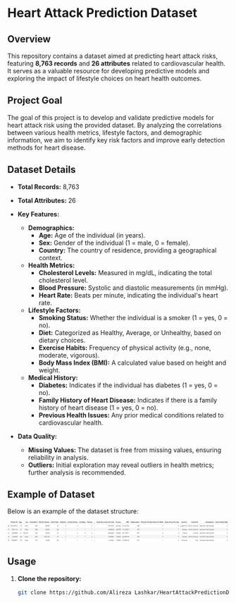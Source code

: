 # Heart Attack Prediction Dataset

## Overview

This repository contains a dataset aimed at predicting heart attack risks, featuring **8,763 records** and **26 attributes** related to cardiovascular health. It serves as a valuable resource for developing predictive models and exploring the impact of lifestyle choices on heart health outcomes.

## Project Goal

The goal of this project is to develop and validate predictive models for heart attack risk using the provided dataset. By analyzing the correlations between various health metrics, lifestyle factors, and demographic information, we aim to identify key risk factors and improve early detection methods for heart disease.

## Dataset Details

- **Total Records:** 8,763
- **Total Attributes:** 26
- **Key Features:**
  - **Demographics:**
    - **Age:** Age of the individual (in years).
    - **Sex:** Gender of the individual (1 = male, 0 = female).
    - **Country:** The country of residence, providing a geographical context.
  - **Health Metrics:**
    - **Cholesterol Levels:** Measured in mg/dL, indicating the total cholesterol level.
    - **Blood Pressure:** Systolic and diastolic measurements (in mmHg).
    - **Heart Rate:** Beats per minute, indicating the individual's heart rate.
  - **Lifestyle Factors:**
    - **Smoking Status:** Whether the individual is a smoker (1 = yes, 0 = no).
    - **Diet:** Categorized as Healthy, Average, or Unhealthy, based on dietary choices.
    - **Exercise Habits:** Frequency of physical activity (e.g., none, moderate, vigorous).
    - **Body Mass Index (BMI):** A calculated value based on height and weight.
  - **Medical History:**
    - **Diabetes:** Indicates if the individual has diabetes (1 = yes, 0 = no).
    - **Family History of Heart Disease:** Indicates if there is a family history of heart disease (1 = yes, 0 = no).
    - **Previous Health Issues:** Any prior medical conditions related to cardiovascular health.

- **Data Quality:**
  - **Missing Values:** The dataset is free from missing values, ensuring reliability in analysis.
  - **Outliers:** Initial exploration may reveal outliers in health metrics; further analysis is recommended.

## Example of Dataset

Below is an example of the dataset structure:

![Dataset Example](Data%20set/head%20of%20dataset.png)


## Usage

1. **Clone the repository:**
   ```bash
   git clone https://github.com/Alireza Lashkar/HeartAttackPredictionDataset.git
